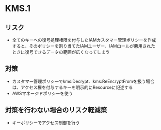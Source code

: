 # KMS.1

## リスク

- 全てのキーへの復号処理権限を付与したIAMカスタマー管理ポリシーを作成すると、そのポリシーを割り当てたIAMユーザー、IAMロールが悪用されたときに復号できるデータの範囲が広くなってしまう

## 対策

- カスタマー管理ポリシーでkms:Decrypt、kms:ReEncryptFromを扱う場合は、アクセス権を付与するキーを明示的にResourceに記述する
- AWSマネージドポリシーを使う

## 対策を行わない場合のリスク軽減策

- キーポリシーでアクセス制御を行う
